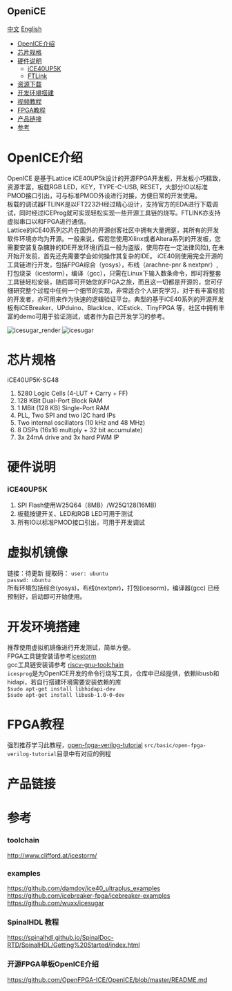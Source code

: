 OpeniCE
-----------
[中文](./README.md) [English](./README_en.md)

* [OpenICE介绍](#OpenICE介绍) 
* [芯片规格](#芯片规格)
* [硬件说明](#硬件说明)
	* [iCE40UP5K](iCE40UP5K)
	* [FTLink](FTLink)
* [资源下载](#虚拟机镜像)
* [开发环境搭建](#开发环境搭建)
* [视频教程](#视频教程)
* [FPGA教程](#fpga教程)
* [产品链接](#产品链接)
* [参考](#参考)


# OpenICE介绍 
OpenICE 是基于Lattice iCE40UP5k设计的开源FPGA开发板，开发板小巧精致，资源丰富，板载RGB LED，KEY，TYPE-C-USB, RESET，大部分IO以标准PMOD接口引出，可与标准PMOD外设进行对接，方便日常的开发使用。  
板载的调试器FTLINK是以FT2232H经过精心设计，支持官方的EDA进行下载调试，同时经过ICEProg就可实现轻松实现一些开源工具链的烧写。FTLINK亦支持虚拟串口以和FPGA进行通信。  
Lattice的iCE40系列芯片在国外的开源创客社区中拥有大量拥趸，其所有的开发软件环境亦均为开源。一般来说，假若您使用Xilinx或者Altera系列的开发板，您需要安装复杂臃肿的IDE开发环境(而且一般为盗版，使用存在一定法律风险), 在未开始开发前，首先还先需要学会如何操作其复杂的IDE。 iCE40则使用完全开源的工具链进行开发，包括FPGA综合（yosys），布线（arachne-pnr & nextpnr）, 打包烧录（icestorm），编译（gcc），只需在Linux下输入数条命令，即可将整套工具链轻松安装，随后即可开始您的FPGA之旅，而且这一切都是开源的，您可仔细研究整个过程中任何一个细节的实现，非常适合个人研究学习，对于有丰富经验的开发者，亦可用来作为快速的逻辑验证平台。典型的基于iCE40系列的开源开发板有iCEBreaker、UPduino、BlackIce、iCEstick、TinyFPGA 等，社区中拥有丰富的demo可用于验证测试，或者作为自己开发学习的参考。

![icesugar_render](https://github.com/OpenFPGA-ICE/OpenICE/blob/master/doc/OpenICE-PCB.png?raw=true)
![icesugar](https://github.com/OpenFPGA-ICE/OpenICE/blob/master/doc/OpenICE.jpg?raw=true)

# 芯片规格 
iCE40UP5K-SG48  
1. 5280 Logic Cells (4-LUT + Carry + FF)  
2. 128 KBit Dual-Port Block RAM  
3. 1 MBit (128 KB) Single-Port RAM  
4. PLL, Two SPI and two I2C hard IPs  
5. Two internal oscillators (10 kHz and 48 MHz)  
6. 8 DSPs (16x16 multiply + 32 bit accumulate)  
7. 3x 24mA drive and 3x hard PWM IP  

# 硬件说明
### iCE40UP5K
1. SPI Flash使用W25Q64（8MB）/W25Q128(16MB)
2. 板载按键开关、LED和RGB LED可用于测试
3. 所有IO以标准PMOD接口引出，可用于开发调试




# 虚拟机镜像
链接：待更新 
提取码：
`user: ubuntu`  
`passwd: ubuntu`  
所有环境包括综合(yosys)，布线(nextpnr)，打包(icesorm)，编译器(gcc) 已经预制好，启动即可开始使用。

# 开发环境搭建
推荐使用虚拟机镜像进行开发测试，简单方便。  
FPGA工具链安装请参考[icestorm](http://www.clifford.at/icestorm/)  
gcc工具链安装请参考 [riscv-gnu-toolchain](https://pingu98.wordpress.com/2019/04/08/how-to-build-your-own-cpu-from-scratch-inside-an-fpga/)  
`icesprog`是为OpenICE开发的命令行烧写工具，仓库中已经提供，依赖libusb和hidapi，若自行搭建环境需要安装依赖的库  
`$sudo apt-get install libhidapi-dev`  
`$sudo apt-get install libusb-1.0-0-dev`  



# FPGA教程
强烈推荐学习此教程，[open-fpga-verilog-tutorial](https://github.com/Obijuan/open-fpga-verilog-tutorial/wiki/Home_EN) `src/basic/open-fpga-verilog-tutorial`目录中有对应的例程

# 产品链接


# 参考
### toolchain
http://www.clifford.at/icestorm/
### examples
https://github.com/damdoy/ice40_ultraplus_examples  
https://github.com/icebreaker-fpga/icebreaker-examples
https://github.com/wuxx/icesugar

### SpinalHDL 教程
https://spinalhdl.github.io/SpinalDoc-RTD/SpinalHDL/Getting%20Started/index.html
### 开源FPGA单板OpenICE介绍
https://github.com/OpenFPGA-ICE/OpenICE/blob/master/README.md
